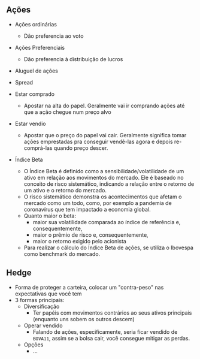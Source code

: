 ## Ações
- Ações ordinárias
  - Dão preferencia ao voto
- Ações Preferenciais
  - Dão preferencia à distribuição de lucros
- Aluguel de ações
- Spread
- Estar comprado
  - Apostar na alta do papel. Geralmente vai ir comprando ações até que a ação chegue num preço alvo
- Estar vendio
  - Apostar que o preço do papel vai cair. Geralmente significa tomar ações emprestadas pra conseguir vendê-las agora e depois re-comprá-las quando preço descer.


- Índice Beta
  - O Índice Beta é definido como a sensibilidade/volatilidade de um ativo em relação aos movimentos do mercado. Ele é baseado no conceito de risco sistemático, indicando a relação entre o retorno de um ativo e o retorno do mercado.
  - O risco sistemático demonstra os acontecimentos que afetam o mercado como um todo, como, por exemplo a pandemia de coronavírus que tem impactado a economia global.
  - Quanto maior o beta:
    - maior sua volatilidade comparada ao índice de referência e, consequentemente,
    - maior o prêmio de risco e, consequentemente,
    - maior o retorno exigido pelo acionista
  - Para realizar o cálculo do Índice Beta de ações, se utiliza o Ibovespa como benchmark do mercado.


## Hedge
- Forma de proteger a carteira, colocar um "contra-peso" nas expectativas que você tem
- 3 formas principais:
  - Diversificação
    - Ter papéis com movimentos contrários ao seus ativos principais (enquanto uns sobem os outros descem)
  - Operar vendido
    - Falando de ações, especificamente, seria ficar vendido de `BOVA11`, assim se a bolsa cair, você consegue mitigar as perdas.
  - Opções
    - ...
